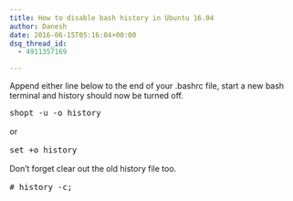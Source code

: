 ```yaml
---
title: How to disable bash history in Ubuntu 16.04
author: Danesh
date: 2016-06-15T05:16:04+00:00
dsq_thread_id:
  - 4911357169

---
```

Append either line below to the end of your .bashrc file, start a new bash terminal and history should now be turned off.

<pre class="toolbar:2 lang:default decode:true">shopt -u -o history
</pre>

<span style="line-height: 1.5;">or</span>

<pre class="toolbar:2 lang:default decode:true">set +o history
</pre>

<span style="line-height: 1.5;">Don&#8217;t forget </span><span style="line-height: 1.5;">clear</span><span style="line-height: 1.5;"> out the old history file too.</span>

<pre class="toolbar:2 lang:default decode:true"># history -c;</pre>

&nbsp;